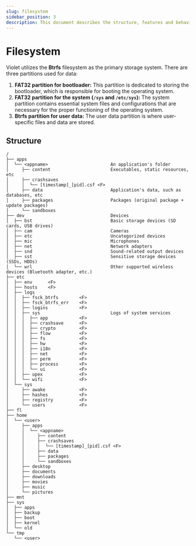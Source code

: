 ```yaml
---
slug: filesystem
sidebar_position: 3
description: This document describes the structure, features and behaviours to both applications and libraries.
---
```


# Filesystem

Violet utilizes the **Btrfs** filesystem as the primary storage system. There are three partitions used for data:

1. **FAT32 partition for bootloader:** This partition is dedicated to storing the bootloader, which is responsible for booting the operating system.
2. **FAT32 partition for the system (`/sys` and `/etc/sys`):** The system partition contains essential system files and configurations that are necessary for the proper functioning of the operating system.
3. **Btrfs partition for user data:** The user data partition is where user-specific files and data are stored.

## Structure

```plaintext
/
├── apps
│  └── <appname>                        An application's folder
│     ├── content                       Executables, static resources, etc
│     ├── crashsaves
│     │  └── [timestamp]_[pid].csf <F>
│     ├── data                          Application's data, such as databases, etc
│     ├── packages                      Packages (original package + update packages)
│     └── sandboxes
├── dev                                 Devices
│  ├── bst                              Basic storage devices (SD cards, USB drives)
│  ├── cam                              Cameras
│  ├── etc                              Uncategorized devices
│  ├── mic                              Microphones
│  ├── net                              Network adapters
│  ├── snd                              Sound-related output devices
│  ├── sst                              Sensitive storage devices (SSDs, HDDs)
│  └── wrl                              Other supported wireless devices (Bluetooth adapter, etc.)
├── etc
│  ├── env      <F>
│  ├── hosts    <F>
│  ├── logs
│  │  ├── fsck_btrfs        <F>
│  │  ├── fsck_btrfs_err    <F>
│  │  ├── logins            <F>
│  │  ├── sys                           Logs of system services
│  │  │  ├── app            <F>
│  │  │  ├── crashsave      <F>
│  │  │  ├── crypto         <F>
│  │  │  ├── flow           <F>
│  │  │  ├── fs             <F>
│  │  │  ├── hw             <F>
│  │  │  ├── i18n           <F>
│  │  │  ├── net            <F>
│  │  │  ├── perm           <F>
│  │  │  ├── process        <F>
│  │  │  └── ui             <F>
│  │  ├── upex              <F>
│  │  └── wifi              <F>
│  └── sys
│     ├── awake             <F>
│     ├── hashes            <F>
│     ├── registry          <F>
│     └── users             <F>
├── fl
├── home
│  └── <user>
│     ├── apps
│     │  └── <appname>
│     │     ├── content
│     │     ├── crashsaves
│     │     │  └── [timestamp]_[pid].csf <F>
│     │     ├── data
│     │     ├── packages
│     │     └── sandboxes
│     ├── desktop
│     ├── documents
│     ├── downloads
│     ├── movies
│     ├── music
│     └── pictures
├── mnt
├── sys
│  ├── apps
│  ├── backup
│  ├── boot
│  ├── kernel
│  └── old
└── tmp
   └── <user>
```
